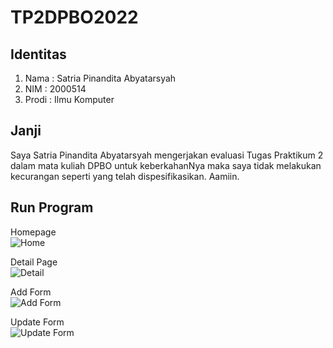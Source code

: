 # TP2DPBO2022

## Identitas
1. Nama : Satria Pinandita Abyatarsyah
2. NIM : 2000514
3. Prodi : Ilmu Komputer

## Janji
Saya Satria Pinandita Abyatarsyah mengerjakan evaluasi Tugas Praktikum 2 dalam mata kuliah DPBO untuk keberkahanNya maka saya tidak melakukan kecurangan seperti yang telah dispesifikasikan. Aamiin.

## Run Program
Homepage \
![Home](https://user-images.githubusercontent.com/99194983/164174991-10f2cd50-d7ed-4186-a320-7a52d238b14b.jpeg)

Detail Page \
![Detail](https://user-images.githubusercontent.com/99194983/164175016-4a5b585f-dea2-4daf-8e1e-18b4b7d1071e.jpeg)

Add Form \
![Add Form](https://user-images.githubusercontent.com/99194983/164175008-36598f2c-0db0-4643-8172-3b7543d42bf3.jpeg)

Update Form \
![Update Form](https://user-images.githubusercontent.com/99194983/164175031-40f676fd-7a5f-4bab-8627-5b47bc90f210.jpeg)

